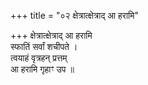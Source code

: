+++
title = "०२ क्षेत्रात्क्षेत्राद् आ हरामि"

+++
क्षेत्रात्क्षेत्राद् आ हरामि  
स्फातिं सर्वां शचीपते ।  
त्वयाहं वृत्रहन् प्रत्तम्  
आ हरामि गृहाꣳ उप ॥